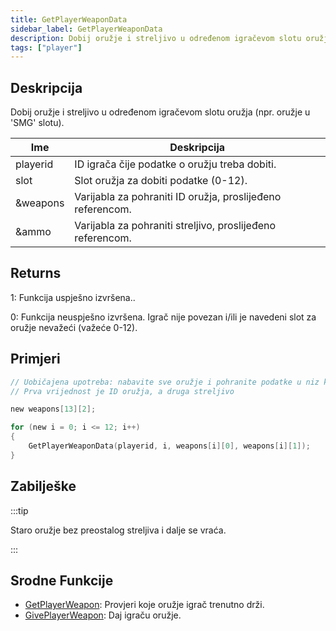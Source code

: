 ```yaml
---
title: GetPlayerWeaponData
sidebar_label: GetPlayerWeaponData
description: Dobij oružje i streljivo u određenom igračevom slotu oružja (npr. oružje u 'SMG' slotu).
tags: ["player"]
---
```


## Deskripcija

Dobij oružje i streljivo u određenom igračevom slotu oružja (npr. oružje u 'SMG' slotu).

| Ime      | Deskripcija                                                |
| -------- | ---------------------------------------------------------- |
| playerid | ID igrača čije podatke o oružju treba dobiti.              |
| slot     | Slot oružja za dobiti podatke (0-12).                      |
| &weapons | Varijabla za pohraniti ID oružja, proslijeđeno referencom. |
| &ammo    | Varijabla za pohraniti streljivo, proslijeđeno referencom. |

## Returns

1: Funkcija uspješno izvršena..

0: Funkcija neuspješno izvršena. Igrač nije povezan i/ili je navedeni slot za oružje nevažeći (važeće 0-12).

## Primjeri

```c
// Uobičajena upotreba: nabavite sve oružje i pohranite podatke u niz koji sadrži 13 slotova
// Prva vrijednost je ID oružja, a druga streljivo

new weapons[13][2];

for (new i = 0; i <= 12; i++)
{
    GetPlayerWeaponData(playerid, i, weapons[i][0], weapons[i][1]);
}
```

## Zabilješke

:::tip

Staro oružje bez preostalog streljiva i dalje se vraća.

:::

## Srodne Funkcije

- [GetPlayerWeapon](GetPlayerWeapon): Provjeri koje oružje igrač trenutno drži.
- [GivePlayerWeapon](GivePlayerWeapon): Daj igraču oružje.
